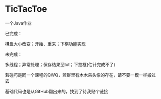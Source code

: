 # TicTacToe
一个Java作业

已完成：

棋盘大小改变；开始、重来；下棋功能实现

未完成：

多线程；异常处理；保存结果至txt；下拉框(估计完成不了)



若碰巧是同一个课程的QWQ，若群里有木木枭头像的存在，请不要一模一样搬过去

基础代码也是从GitHub翻出来的，找到了待我贴个链接

